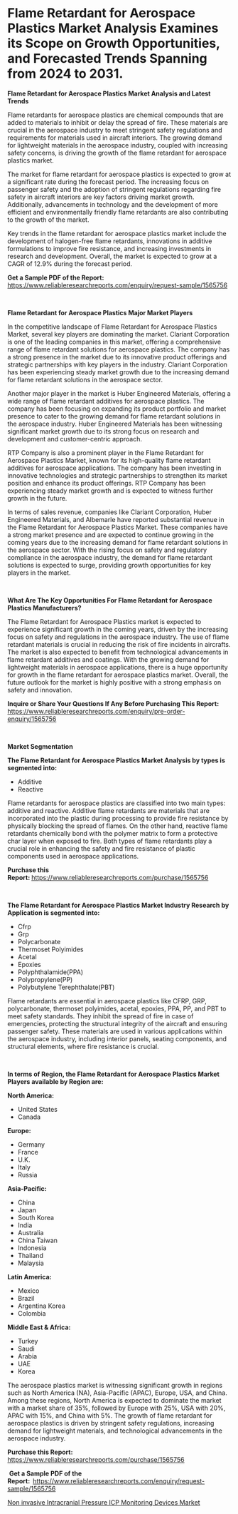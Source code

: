 <p><h1>Flame Retardant for Aerospace Plastics Market Analysis Examines its Scope on Growth Opportunities, and Forecasted Trends Spanning from 2024 to 2031.</h1></p><p><strong>Flame Retardant for Aerospace Plastics Market Analysis and Latest Trends</strong></p>
<p><p>Flame retardants for aerospace plastics are chemical compounds that are added to materials to inhibit or delay the spread of fire. These materials are crucial in the aerospace industry to meet stringent safety regulations and requirements for materials used in aircraft interiors. The growing demand for lightweight materials in the aerospace industry, coupled with increasing safety concerns, is driving the growth of the flame retardant for aerospace plastics market.</p><p>The market for flame retardant for aerospace plastics is expected to grow at a significant rate during the forecast period. The increasing focus on passenger safety and the adoption of stringent regulations regarding fire safety in aircraft interiors are key factors driving market growth. Additionally, advancements in technology and the development of more efficient and environmentally friendly flame retardants are also contributing to the growth of the market.</p><p>Key trends in the flame retardant for aerospace plastics market include the development of halogen-free flame retardants, innovations in additive formulations to improve fire resistance, and increasing investments in research and development. Overall, the market is expected to grow at a CAGR of 12.9% during the forecast period.</p></p>
<p><strong>Get a Sample PDF of the Report:&nbsp;</strong> <a href="https://www.reliableresearchreports.com/enquiry/request-sample/1565756">https://www.reliableresearchreports.com/enquiry/request-sample/1565756</a></p>
<p>&nbsp;</p>
<p><strong>Flame Retardant for Aerospace Plastics Major Market Players</strong></p>
<p><p>In the competitive landscape of Flame Retardant for Aerospace Plastics Market, several key players are dominating the market. Clariant Corporation is one of the leading companies in this market, offering a comprehensive range of flame retardant solutions for aerospace plastics. The company has a strong presence in the market due to its innovative product offerings and strategic partnerships with key players in the industry. Clariant Corporation has been experiencing steady market growth due to the increasing demand for flame retardant solutions in the aerospace sector.</p><p>Another major player in the market is Huber Engineered Materials, offering a wide range of flame retardant additives for aerospace plastics. The company has been focusing on expanding its product portfolio and market presence to cater to the growing demand for flame retardant solutions in the aerospace industry. Huber Engineered Materials has been witnessing significant market growth due to its strong focus on research and development and customer-centric approach.</p><p>RTP Company is also a prominent player in the Flame Retardant for Aerospace Plastics Market, known for its high-quality flame retardant additives for aerospace applications. The company has been investing in innovative technologies and strategic partnerships to strengthen its market position and enhance its product offerings. RTP Company has been experiencing steady market growth and is expected to witness further growth in the future.</p><p>In terms of sales revenue, companies like Clariant Corporation, Huber Engineered Materials, and Albemarle have reported substantial revenue in the Flame Retardant for Aerospace Plastics Market. These companies have a strong market presence and are expected to continue growing in the coming years due to the increasing demand for flame retardant solutions in the aerospace sector. With the rising focus on safety and regulatory compliance in the aerospace industry, the demand for flame retardant solutions is expected to surge, providing growth opportunities for key players in the market.</p></p>
<p>&nbsp;</p>
<p><strong>What Are The Key Opportunities For Flame Retardant for Aerospace Plastics Manufacturers?</strong></p>
<p><p>The Flame Retardant for Aerospace Plastics market is expected to experience significant growth in the coming years, driven by the increasing focus on safety and regulations in the aerospace industry. The use of flame retardant materials is crucial in reducing the risk of fire incidents in aircrafts. The market is also expected to benefit from technological advancements in flame retardant additives and coatings. With the growing demand for lightweight materials in aerospace applications, there is a huge opportunity for growth in the flame retardant for aerospace plastics market. Overall, the future outlook for the market is highly positive with a strong emphasis on safety and innovation.</p></p>
<p><strong>Inquire or Share Your Questions If Any Before Purchasing This Report:</strong> <a href="https://www.reliableresearchreports.com/enquiry/pre-order-enquiry/1565756">https://www.reliableresearchreports.com/enquiry/pre-order-enquiry/1565756</a></p>
<p>&nbsp;</p>
<p><strong>Market Segmentation</strong></p>
<p><strong>The Flame Retardant for Aerospace Plastics Market Analysis by types is segmented into:</strong></p>
<p><ul><li>Additive</li><li>Reactive</li></ul></p>
<p><p>Flame retardants for aerospace plastics are classified into two main types: additive and reactive. Additive flame retardants are materials that are incorporated into the plastic during processing to provide fire resistance by physically blocking the spread of flames. On the other hand, reactive flame retardants chemically bond with the polymer matrix to form a protective char layer when exposed to fire. Both types of flame retardants play a crucial role in enhancing the safety and fire resistance of plastic components used in aerospace applications.</p></p>
<p><strong>Purchase this Report:&nbsp;</strong><a href="https://www.reliableresearchreports.com/purchase/1565756">https://www.reliableresearchreports.com/purchase/1565756</a></p>
<p>&nbsp;</p>
<p><strong>The Flame Retardant for Aerospace Plastics Market Industry Research by Application is segmented into:</strong></p>
<p><ul><li>Cfrp</li><li>Grp</li><li>Polycarbonate</li><li>Thermoset Polyimides</li><li>Acetal</li><li>Epoxies</li><li>Polyphthalamide(PPA)</li><li>Polypropylene(PP)</li><li>Polybutylene Terephthalate(PBT)</li></ul></p>
<p><p>Flame retardants are essential in aerospace plastics like CFRP, GRP, polycarbonate, thermoset polyimides, acetal, epoxies, PPA, PP, and PBT to meet safety standards. They inhibit the spread of fire in case of emergencies, protecting the structural integrity of the aircraft and ensuring passenger safety. These materials are used in various applications within the aerospace industry, including interior panels, seating components, and structural elements, where fire resistance is crucial.</p></p>
<p>&nbsp;</p>
<p><strong>In terms of Region, the Flame Retardant for Aerospace Plastics Market Players available by Region are:</strong></p>
<p>
    <p> <strong> North America: </strong>
        <ul>
            <li>United States</li>
            <li>Canada</li>
        </ul>
        </p> 
    <p> <strong> Europe: </strong>
        <ul>
            <li>Germany</li>
            <li>France</li>
            <li>U.K.</li>
            <li>Italy</li>
            <li>Russia</li>
        </ul>
        </p> 
    <p> <strong> Asia-Pacific: </strong>
        <ul>
            <li>China</li>
            <li>Japan</li>
            <li>South Korea</li>
            <li>India</li>
            <li>Australia</li>
            <li>China Taiwan</li>
            <li>Indonesia</li>
            <li>Thailand</li>
            <li>Malaysia</li>
        </ul>
        </p> 
    <p> <strong> Latin America: </strong>
        <ul>
            <li>Mexico</li>
            <li>Brazil</li>
            <li>Argentina Korea</li>
            <li>Colombia</li>
        </ul>
        </p> 
    <p> <strong> Middle East & Africa: </strong>
        <ul>
            <li>Turkey</li>
            <li>Saudi</li>
            <li>Arabia</li>
            <li>UAE</li>
            <li>Korea</li>
        </ul>
    </p>
    </p>
<p><p>The aerospace plastics market is witnessing significant growth in regions such as North America (NA), Asia-Pacific (APAC), Europe, USA, and China. Among these regions, North America is expected to dominate the market with a market share of 35%, followed by Europe with 25%, USA with 20%, APAC with 15%, and China with 5%. The growth of flame retardant for aerospace plastics is driven by stringent safety regulations, increasing demand for lightweight materials, and technological advancements in the aerospace industry.</p></p>
<p><strong>Purchase this Report: </strong><a href="https://www.reliableresearchreports.com/purchase/1565756">https://www.reliableresearchreports.com/purchase/1565756</a></p>
<p>&nbsp;<strong>Get a Sample PDF of the Report:&nbsp;&nbsp;</strong><a href="https://www.reliableresearchreports.com/enquiry/request-sample/1565756">https://www.reliableresearchreports.com/enquiry/request-sample/1565756</a></p>
<p><strong></strong></p>
<p><p><a href="https://copper-carbon-84f.notion.site/Non-invasive-Intracranial-Pressure-ICP-Monitoring-Devices-Market-with-the-goal-of-estimating-the-mar-afb5ed105e494e47befcac071c0e5b4a">Non invasive Intracranial Pressure ICP Monitoring Devices Market</a></p></p>